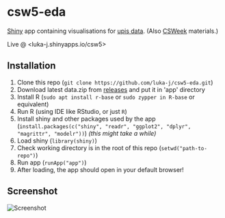 # csw5-eda

[Shiny](https://github.com/rstudio/shiny) app containing visualisations for [upis data](https://github.com/luka-j/UpisStats). (Also [CSWeek](http://csnedelja.mg.edu.rs) materials.)

Live @ <luka-j.shinyapps.io/csw5>

## Installation
1. Clone this repo (`git clone https://github.com/luka-j/csw5-eda.git`)
1. Download latest data.zip from [releases](https://github.com/luka-j/csw5-eda/releases) and put it in 'app' directory 
1. Install R (`sudo apt install r-base` or `sudo zypper in R-base` or equivalent)
2. Run R (using IDE like RStudio, or just `R`)
3. Install shiny and other packages used by the app (`install.packages(c("shiny", "readr", "ggplot2", "dplyr", "magrittr", "modelr"))`) _(this might take a while)_
4. Load shiny (`library(shiny)`)
5. Check working directory is in the root of this repo (`setwd("path-to-repo")`)
6. Run app (`runApp("app")`)
7. After loading, the app should open in your default browser!

## Screenshot
![Screenshot](https://i.imgur.com/YwgQcZB.png)
